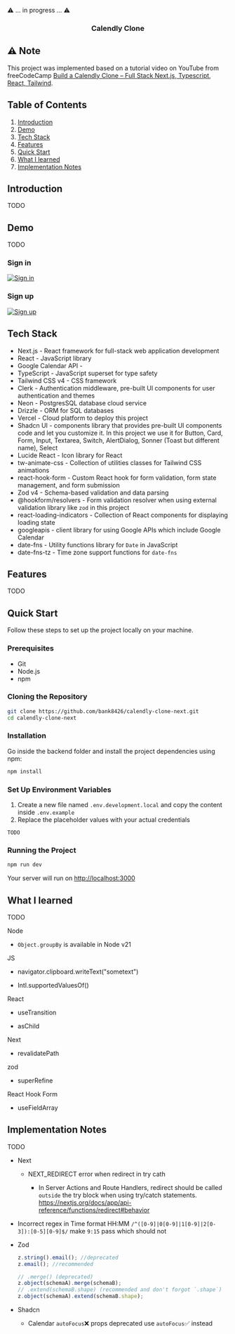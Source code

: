 ⚠️ ... in progress ... ⚠️

<h3 align="center">Calendly Clone</h3>

## ⚠️ Note

This project was implemented based on a tutorial video on YouTube from freeCodeCamp [Build a Calendly Clone – Full Stack Next.js, Typescript, React, Tailwind](https://www.youtube.com/watch?v=cCuvlQvU1eg).

## Table of Contents

1. [Introduction](#introduction)
2. [Demo](#demo)
3. [Tech Stack](#tech-stack)
4. [Features](#features)
5. [Quick Start](#quick-start)
6. [What I learned](#learn)
7. [Implementation Notes](#note)

## <a name="introduction">Introduction</a>

TODO

## <a name="demo">Demo</a>

TODO

### Sign in

<a href="">
  <img src="public/readme/sign-in.png" alt="Sign in" />
</a>

### Sign up

<a href="">
  <img src="public/readme/sign-up.png" alt="Sign up" />
</a>

<!-- Authen user -->
<!-- Create event then Copy Link -->
<!-- Create inactive event then no one shold see it in public profile -->

<!-- Edit event -->

<!-- Delete event -->

<!-- Add availability in schedule then add overlap availability in same day  -->

<!-- Public profile then copy profile url -->

<!-- Not authen user -->

<!-- Public Profile -->

## <a name="tech-stack">Tech Stack</a>

- Next.js - React framework for full-stack web application development
- React - JavaScript library
- Google Calendar API -
- TypeScript - JavaScript superset for type safety
- Tailwind CSS v4 - CSS framework
- Clerk - Authentication middleware, pre-built UI components for user authentication and themes
- Neon - PostgresSQL database cloud service
- Drizzle - ORM for SQL databases
- Vercel - Cloud platform to deploy this project
- Shadcn UI - components library that provides pre-built UI components code and let you customize it. In this project we use it for Button, Card, Form, Input, Textarea, Switch, AlertDialog, Sonner (Toast but different name), Select
- Lucide React - Icon library for React
- tw-animate-css - Collection of utilities classes for Tailwind CSS animations
- react-hook-form - Custom React hook for form validation, form state management, and form submission
- Zod v4 - Schema-based validation and data parsing
- @hookform/resolvers - Form validation resolver when using external validation library like `zod` in this project
- react-loading-indicators - Collection of React components for displaying loading state
- googleapis - client library for using Google APIs which include Google Calendar
- date-fns - Utility functions library for `Date` in JavaScript
- date-fns-tz - Time zone support functions for `date-fns`

## <a name="features">Features</a>

TODO

## <a name="quick-start">Quick Start</a>

Follow these steps to set up the project locally on your machine.

### Prerequisites

- Git
- Node.js
- npm

### Cloning the Repository

```bash
git clone https://github.com/bank8426/calendly-clone-next.git
cd calendly-clone-next
```

### Installation

Go inside the backend folder and install the project dependencies using npm:

```bash
npm install
```

### Set Up Environment Variables

1. Create a new file named `.env.development.local` and copy the content inside `.env.example`
2. Replace the placeholder values with your actual credentials

```env
TODO
```

### Running the Project

```bash
npm run dev
```

Your server will run on [http://localhost:3000](http://localhost:3000/)

## <a name="learn">What I learned</a>

TODO

Node

- `Object.groupBy` is available in Node v21

JS

- navigator.clipboard.writeText("sometext")

- Intl.supportedValuesOf()

React

- useTransition

- asChild

Next

- revalidatePath

zod

- superRefine

React Hook Form

- useFieldArray

## <a name="note">Implementation Notes</a>

TODO

- Next

  - NEXT_REDIRECT error when redirect in try cath

    - In Server Actions and Route Handlers, redirect should be called `outside` the try block when using try/catch statements. https://nextjs.org/docs/app/api-reference/functions/redirect#behavior

- Incorrect regex in Time format HH:MM
  `/^([0-9]|0[0-9]|1[0-9]|2[0-3]):[0-5][0-9]$/` make `9:15` pass which should not

- Zod

  ```js
  z.string().email(); //deprecated
  z.email(); //recommended
  ```

  ```js
  // .merge() (deprecated)
  z.object(schemaA).merge(schemaB);
  // .extend(schemaB.shape) (recommended and don't forgot `.shape`)
  z.object(schemaA).extend(schemaB.shape);
  ```

- Shadcn
  - Calendar `autoFocus`❌ props deprecated use `autoFocus`✅ instead
